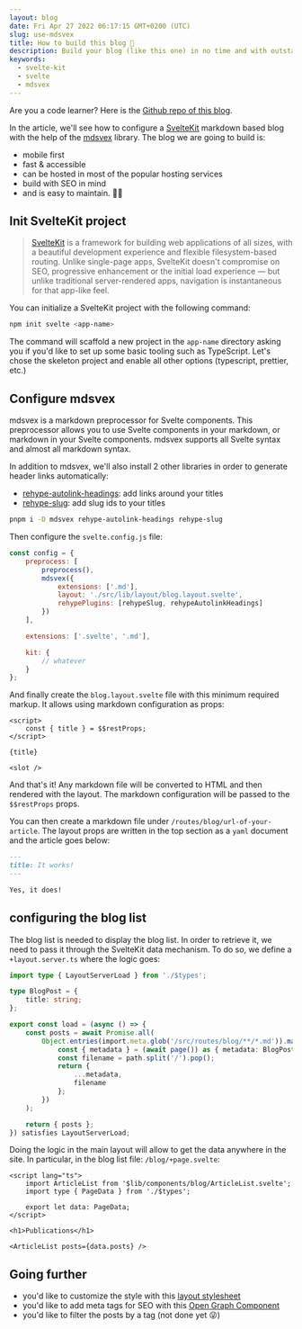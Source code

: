 ```yaml
---
layout: blog
date: Fri Apr 27 2022 06:17:15 GMT+0200 (UTC)
slug: use-mdsvex
title: How to build this blog 🔨
description: Build your blog (like this one) in no time and with outstanding performance with SvelteKit and Mdsvex
keywords:
  - svelte-kit
  - svelte
  - mdsvex
---
```


Are you a code learner? Here is the [Github repo of this blog](https://github.com/Ennoriel/machyme).

In the article, we'll see how to configure a [SvelteKit](https://kit.svelte.dev/) markdown based blog with the help of the [mdsvex](https://mdsvex.com/) library. The blog we are going to build is:

- mobile first
- fast & accessible
- can be hosted in most of the popular hosting services
- build with SEO in mind
- and is easy to maintain. 😮‍💨

## Init SvelteKit project

> [SvelteKit](https://kit.svelte.dev/) is a framework for building web applications of all sizes, with a beautiful development experience and flexible filesystem-based routing. Unlike single-page apps, SvelteKit doesn't compromise on SEO, progressive enhancement or the initial load experience — but unlike traditional server-rendered apps, navigation is instantaneous for that app-like feel.

You can initialize a SvelteKit project with the following command:

```bash
npm init svelte <app-name>
```

The command will scaffold a new project in the `app-name` directory asking you if you'd like to set up some basic tooling such as TypeScript. Let's chose the skeleton project and enable all other options (typescript, prettier, etc.)

## Configure mdsvex

mdsvex is a markdown preprocessor for Svelte components. This preprocessor allows you to use Svelte components in your markdown, or markdown in your Svelte components. mdsvex supports all Svelte syntax and almost all markdown syntax.

In addition to mdsvex, we'll also install 2 other libraries in order to generate header links automatically:

- [rehype-autolink-headings](https://github.com/rehypejs/rehype-autolink-headings): add links around your titles
- [rehype-slug](https://github.com/rehypejs/rehype-slug): add slug ids to your titles

```bash
pnpm i -D mdsvex rehype-autolink-headings rehype-slug
```

Then configure the `svelte.config.js` file:

```js
const config = {
	preprocess: [
		preprocess(),
		mdsvex({
			extensions: ['.md'],
			layout: './src/lib/layout/blog.layout.svelte',
			rehypePlugins: [rehypeSlug, rehypeAutolinkHeadings]
		})
	],

	extensions: ['.svelte', '.md'],

	kit: {
		// whatever
	}
};
```

And finally create the `blog.layout.svelte` file with this minimum required markup. It allows using markdown configuration as props:

```svelte
<script>
	const { title } = $$restProps;
</script>

{title}

<slot />
```

And that's it! Any markdown file will be converted to HTML and then rendered with the layout. The markdown configuration will be passed to the `$$restProps` props.

You can then create a markdown file under `/routes/blog/url-of-your-article`. The layout props are written in the top section as a `yaml` document and the article goes below:

```md
---
title: It works!
---

Yes, it does!
```

## configuring the blog list

The blog list is needed to display the blog list. In order to retrieve it, we need to pass it through the SvelteKit data mechanism. To do so, we define a `+layout.server.ts` where the logic goes:

```typescript
import type { LayoutServerLoad } from './$types';

type BlogPost = {
	title: string;
};

export const load = (async () => {
	const posts = await Promise.all(
		Object.entries(import.meta.glob('/src/routes/blog/**/*.md')).map(async ([path, page]) => {
			const { metadata } = (await page()) as { metadata: BlogPost };
			const filename = path.split('/').pop();
			return {
				...metadata,
				filename
			};
		})
	);

	return { posts };
}) satisfies LayoutServerLoad;
```

Doing the logic in the main layout will allow to get the data anywhere in the site. In particular, in the blog list file: `/blog/+page.svelte`:

```svelte
<script lang="ts">
	import ArticleList from '$lib/components/blog/ArticleList.svelte';
	import type { PageData } from './$types';

	export let data: PageData;
</script>

<h1>Publications</h1>

<ArticleList posts={data.posts} />
```

## Going further

- you'd like to customize the style with this [layout stylesheet](https://github.com/Ennoriel/machyme/blob/edf654885b8a5bea0b6090ec28bf8a43a7ca84a2/src/lib/layout/blog.layout.svelte)
- you'd like to add meta tags for SEO with this [Open Graph Component](https://github.com/Ennoriel/machyme/blob/edf654885b8a5bea0b6090ec28bf8a43a7ca84a2/src/lib/components/OpenGraph.svelte)
- you'd like to filter the posts by a tag (not done yet 😜)
